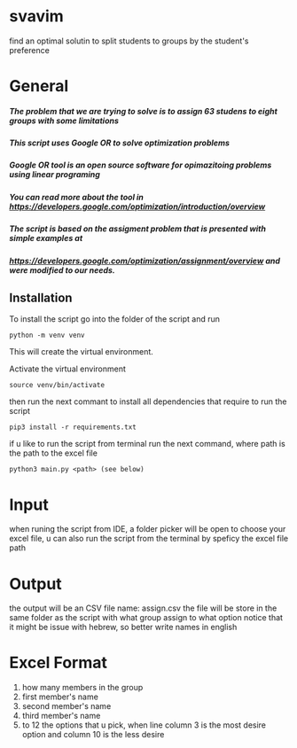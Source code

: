 # svavim
find an optimal solutin to split students to groups by the student's preference

# General


##### The problem that we are trying to solve is to assign 63 studens to eight groups with some limitations
##### This script uses Google OR to solve optimization problems
##### Google OR tool is an open source software for opimazitoing problems using linear programing
##### You can read more about the tool in https://developers.google.com/optimization/introduction/overview
##### The script is based on the assigment problem that is presented with simple examples at 
##### https://developers.google.com/optimization/assignment/overview and were modified to our needs.

## Installation

To install the script go into the folder of the script and run

```
python -m venv venv
```

This will create the virtual environment.


Activate the virtual environment

```
source venv/bin/activate
```

then run the next commant to install all dependencies that require to run the script


```
pip3 install -r requirements.txt
```

if u like to run the script from terminal run the next command, where path is the path to the excel file


```
python3 main.py <path> (see below)
```
# Input
when runing the script from IDE, a folder picker will be open to choose your excel file, u can also run the script from the terminal 
by speficy the excel file path

# Output

the output will be an CSV file name: assign.csv 
the file will be store in the same folder as the script
with what group assign to what option
notice that it might be issue with hebrew, so better write names in english

# Excel Format 
1. how many members in the group
2. first member's name 
3. second member's name 
4. third member's name
5. to 12 the options that u pick, when line column 3 is the most desire option and column 10 is the less desire 




